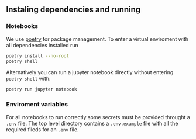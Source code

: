 ## Instaling dependencies and running
### Notebooks
We use [poetry](https://python-poetry.org/) for package management. To enter a virtual enviroment with all dependencies installed run
```bash
poetry install --no-root
poetry shell
```

Alternatively you can run a jupyter notebook directly without entering `poetry shell` with:
```bash
poetry run jupyter notebook
```


### Enviroment variables
For all notebooks to run correctly some secrets must be provided throught a `.env` file. The top level directory contains a `.env.example` file with all the required fileds for an `.env` file.